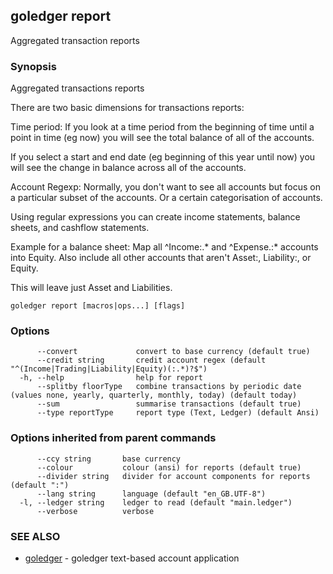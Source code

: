 ## goledger report

Aggregated transaction reports

### Synopsis

Aggregated transactions reports

There are two basic dimensions for transactions reports:

Time period:
  If you look at a time period from the beginning of time
  until a point in time (eg now) you will see the total
  balance of all of the accounts.
  
  If you select a start and end date (eg beginning of this
  year until now) you will see the change in balance
  across all of the accounts.

Account Regexp:
  Normally, you don't want to see all accounts but focus
  on a particular subset of the accounts. Or a certain
  categorisation of accounts.
  
  Using regular expressions you can create income statements,
  balance sheets, and cashflow statements.

  Example for a balance sheet:
  Map all ^Income:.* and ^Expense.:* accounts into Equity. Also
  include all other accounts that aren't Asset:, Liability:,
  or Equity.

  This will leave just Asset and Liabilities.
    


```
goledger report [macros|ops...] [flags]
```

### Options

```
      --convert             convert to base currency (default true)
      --credit string       credit account regex (default "^(Income|Trading|Liability|Equity)(:.*)?$")
  -h, --help                help for report
      --splitby floorType   combine transactions by periodic date (values none, yearly, quarterly, monthly, today) (default today)
      --sum                 summarise transactions (default true)
      --type reportType     report type (Text, Ledger) (default Ansi)
```

### Options inherited from parent commands

```
      --ccy string       base currency
      --colour           colour (ansi) for reports (default true)
      --divider string   divider for account components for reports (default ":")
      --lang string      language (default "en_GB.UTF-8")
  -l, --ledger string    ledger to read (default "main.ledger")
      --verbose          verbose
```

### SEE ALSO

* [goledger](goledger.md)	 - goledger text-based account application

